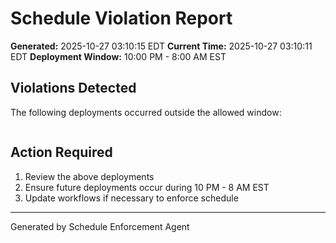 # Schedule Violation Report

**Generated:** 2025-10-27 03:10:15 EDT
**Current Time:** 2025-10-27 03:10:11 EDT
**Deployment Window:** 10:00 PM - 8:00 AM EST

## Violations Detected

The following deployments occurred outside the allowed window:

```

```

## Action Required

1. Review the above deployments
2. Ensure future deployments occur during 10 PM - 8 AM EST
3. Update workflows if necessary to enforce schedule

---

Generated by Schedule Enforcement Agent
